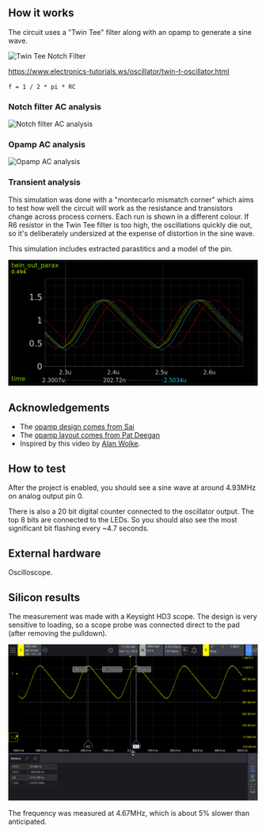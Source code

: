 <!---

This file is used to generate your project datasheet. Please fill in the information below and delete any unused
sections.

You can also include images in this folder and reference them in the markdown. Each image must be less than
512 kb in size, and the combined size of all images must be less than 1 MB.
-->

## How it works

The circuit uses a "Twin Tee" filter along with an opamp to generate a sine wave.

![Twin Tee Notch Filter](twin_tee_schematic.png)

https://www.electronics-tutorials.ws/oscillator/twin-t-oscillator.html

    f = 1 / 2 * pi * RC

### Notch filter AC analysis

![Notch filter AC analysis](notch_ac.png)

### Opamp AC analysis

![Opamp AC analysis](p3_opamp_ac.png)

### Transient analysis

This simulation was done with a "montecarlo mismatch corner" which aims to test how well the circuit will work
as the resistance and transistors change across process corners. Each run is shown in a different colour. If R6 resistor
in the Twin Tee filter is too high, the oscillations quickly die out, so it's deliberately undersized at the expense of
distortion in the sine wave.

This simulation includes extracted parastitics and a model of the pin.

![Twin Tee output transient analysis](twin_out_parax.png)

## Acknowledgements

* The [opamp design comes from Sai](https://github.com/argunda/tt06-tiny-opamp)
* The [opamp layout comes from Pat Deegan](https://github.com/psychogenic/tt06-analog-wowa)
* Inspired by this video by [Alan Wolke](https://www.youtube.com/watch?v=KFVVozlXoOk). 

## How to test

After the project is enabled, you should see a sine wave at around 4.93MHz on analog output pin 0.

There is also a 20 bit digital counter connected to the oscillator output. The top 8 bits are connected to the LEDs.
So you should also see the most significant bit flashing every ~4.7 seconds.

## External hardware

Oscilloscope.

## Silicon results

The measurement was made with a Keysight HD3 scope. The design is very sensitive to loading, so a scope probe was connected direct to the pad (after removing the pulldown).

![measurement](silicon_measurement.png)

The frequency was measured at 4.67MHz, which is about 5% slower than anticipated.
